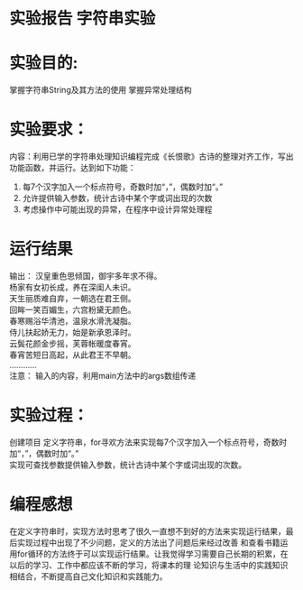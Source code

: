 # 实验报告  字符串实验  
# 实验目的:  
掌握字符串String及其方法的使用
掌握异常处理结构
# 实验要求：  
内容：利用已学的字符串处理知识编程完成《长恨歌》古诗的整理对齐工作，写出功能函数，并运行。达到如下功能：  
1. 每7个汉字加入一个标点符号，奇数时加“，”，偶数时加“。”  
2. 允许提供输入参数，统计古诗中某个字或词出现的次数  
3. 考虑操作中可能出现的异常，在程序中设计异常处理程  

# 运行结果  
输出：
汉皇重色思倾国，御宇多年求不得。  
杨家有女初长成，养在深闺人未识。  
天生丽质难自弃，一朝选在君王侧。  
回眸一笑百媚生，六宫粉黛无颜色。  
春寒赐浴华清池，温泉水滑洗凝脂。  
侍儿扶起娇无力，始是新承恩泽时。  
云鬓花颜金步摇，芙蓉帐暖度春宵。  
春宵苦短日高起，从此君王不早朝。  
…………  
注意： 输入的内容，利用main方法中的args数组传递  
# 实验过程：  
创建项目
定义字符串，for寻欢方法来实现每7个汉字加入一个标点符号，奇数时加“，”，偶数时加“。”  
实现可查找参数提供输入参数，统计古诗中某个字或词出现的次数。  


# 编程感想  
在定义字符串时，实现方法时思考了很久一直想不到好的方法来实现运行结果，最后实现过程中出现了不少问题，定义的方法出了问题后来经过改善  和查看书籍运用for循环的方法终于可以实现运行结果。让我觉得学习需要自己长期的积累，在以后的学习、工作中都应该不断的学习，将课本的理   论知识与生活中的实践知识相结合，不断提高自己文化知识和实践能力。  
